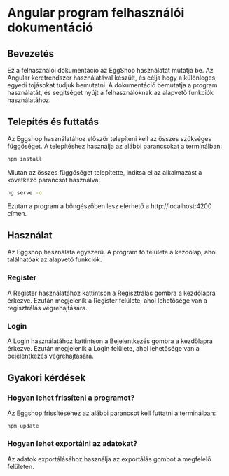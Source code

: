# Angular program felhasználói dokumentáció

## Bevezetés

Ez a felhasználói dokumentáció az EggShop használatát mutatja be. Az Angular keretrendszer használatával készült, és célja hogy a különleges, egyedi tojásokat tudjuk bemutatni. A dokumentáció bemutatja a program használatát, és segítséget nyújt a felhasználóknak az alapvető funkciók használatához.

## Telepítés és futtatás

Az Eggshop használatához először telepíteni kell az összes szükséges függőséget. A telepítéshez használja az alábbi parancsokat a terminálban:

```bash
npm install
```

Miután az összes függőséget telepítette, indítsa el az alkalmazást a következő parancsot használva:

```bash
ng serve -o
```


Ezután a program a böngészőben lesz elérhető a http://localhost:4200 címen.

## Használat

Az Eggshop használata egyszerű. A program fő felülete a kezdőlap, ahol találhatóak az alapvető funkciók.

### Register

A Register használatához kattintson a Regisztrálás gombra a kezdőlapra érkezve. Ezután megjelenik a Register felülete, ahol lehetősége van a regisztrálás végrehajtására.

### Login

A Login használatához kattintson a Bejelentkezés gombra a kezdőlapra érkezve. Ezután megjelenik a Login felülete, ahol lehetősége van a bejelentkezés végrehajtására.


## Gyakori kérdések

### Hogyan lehet frissíteni a programot?

Az Eggshop frissítéséhez az alábbi parancsot kell futtatni a terminálban:

```bash
npm update
```


### Hogyan lehet exportálni az adatokat?

Az adatok exportálásához használja az exportálás gombot a megfelelő felületen.